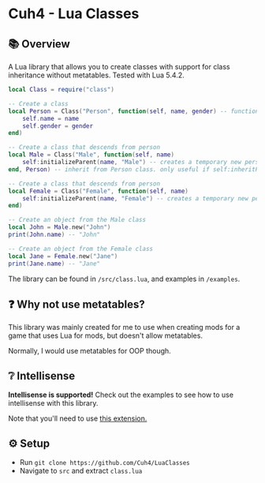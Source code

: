 # Cuh4 - Lua Classes

## 📚 Overview
A Lua library that allows you to create classes with support for class inheritance without metatables. Tested with Lua 5.4.2.

```lua
local Class = require("class")

-- Create a class
local Person = Class("Person", function(self, name, gender) -- function is called instantly. used to run logic and create attributes, etc
    self.name = name
    self.gender = gender
end)

-- Create a class that descends from person
local Male = Class("Male", function(self, name)
    self:initializeParent(name, "Male") -- creates a temporary new person object and gathers all the attributes from it and places it into this class
end, Person) -- inherit from Person class. only useful if self:inheritParent() is called

-- Create a class that descends from person
local Female = Class("Female", function(self, name)
    self:initializeParent(name, "Female") -- creates a temporary new person object and gathers all the attributes from it and places it into this class
end)

-- Create an object from the Male class
local John = Male.new("John")
print(John.name) -- "John"

-- Create an object from the Female class
local Jane = Female.new("Jane")
print(Jane.name) -- "Jane"
```

The library can be found in `/src/class.lua`, and examples in `/examples`.

## ❓ Why not use metatables?
This library was mainly created for me to use when creating mods for a game that uses Lua for mods, but doesn't allow metatables.

Normally, I would use metatables for OOP though.

## ❔ Intellisense
**Intellisense is supported!** Check out the examples to see how to use intellisense with this library.

Note that you'll need to use [this extension.](https://luals.github.io)

## ⚙️ Setup
- Run `git clone https://github.com/Cuh4/LuaClasses`
- Navigate to `src` and extract `class.lua`